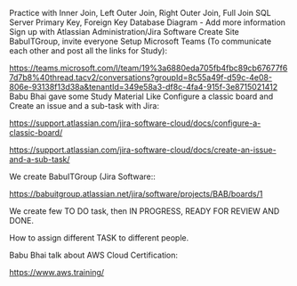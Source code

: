Practice with Inner Join, Left Outer Join, Right Outer Join, Full Join
SQL Server Primary Key, Foreign Key
Database Diagram - Add more information
Sign up with Atlassian Administration/Jira Software
Create Site BabuITGroup, invite everyone
Setup Microsoft Teams (To communicate each other and post all the links for Study):

https://teams.microsoft.com/l/team/19%3a6880eda705fb4fbc89cb67677f67d7b8%40thread.tacv2/conversations?groupId=8c55a49f-d59c-4e08-806e-93138f13d38a&tenantId=349e58a3-df8c-4fa4-915f-3e8715021412
Babu Bhai gave some Study Material Like Configure a classic board and Create an issue and a sub-task with Jira:

https://support.atlassian.com/jira-software-cloud/docs/configure-a-classic-board/

https://support.atlassian.com/jira-software-cloud/docs/create-an-issue-and-a-sub-task/

We create BabuITGroup (Jira Software::

https://babuitgroup.atlassian.net/jira/software/projects/BAB/boards/1

We create few TO DO task, then IN PROGRESS, READY FOR REVIEW AND DONE.

How to assign different TASK to different people.

Babu Bhai talk about AWS Cloud Certification:

https://www.aws.training/
